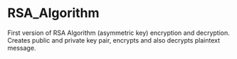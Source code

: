 # RSA_Algorithm
First version of RSA Algorithm (asymmetric key) encryption and decryption. Creates public and private key pair, encrypts and also decrypts plaintext message.
